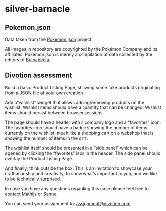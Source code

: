 # silver-barnacle

## Pokemon.json

Data taken from the [Pokemon.json](https://github.com/fanzeyi/pokemon.json) project

All images in repository are copyrighted by the Pokémon Company and its affiliates. Pokemon.json is merely a compilation of data collected by the editors of [Bulbapedia](https://bulbapedia.bulbagarden.net/wiki/Main_Page).

## Divotion assessment

Build a basic Product Listing Page, showing some fake products originating from a JSON file of your own creation.

Add a“wishlist” widget that allows adding/removing products on the wishlist. Wishlist items should have a quantity that can be changed. Wishlist items should persist between browser sessions.

The page should have a header with a company logo and a “favorites” icon. The favorites icon should have a badge showing the number of items currently on the wishlist, much like a shopping cart on a webshop that is showing the number of items in the cart.

The wishlist itself should be presented in a “side panel” which can be opened by clicking the “favorites” icon in the header. The side panel should overlay the Product Listing Page.

And finally; think outside the box. This is an invitation to showcase your craftsmanship and creativity, to show what’s important to you, and we like to be technically surprised. 

In case you have any questions regarding this case please feel free to contact Mathijs or Sanne.

You can send your assignment to: assignment@divotion.com

